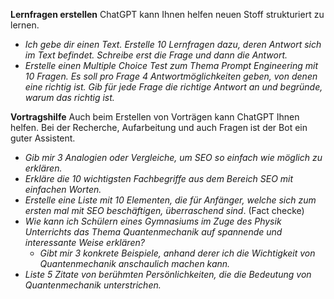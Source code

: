 **Lernfragen erstellen**
ChatGPT kann Ihnen helfen neuen Stoff strukturiert zu lernen.
- *Ich gebe dir einen Text. Erstelle 10 Lernfragen dazu, deren Antwort sich im Text befindet. Schreibe erst die Frage und dann die Antwort.*
- *Erstelle einen Multiple Choice Test zum Thema Prompt Engineering mit 10 Fragen. Es soll pro Frage 4 Antwortmöglichkeiten geben, von denen eine richtig ist. Gib für jede Frage die richtige Antwort an und begründe, warum das richtig ist.*

**Vortragshilfe**
Auch beim Erstellen von Vorträgen kann ChatGPT Ihnen helfen. Bei der Recherche, Aufarbeitung und auch Fragen ist der Bot ein guter Assistent.
- *Gib mir 3 Analogien oder Vergleiche, um SEO so einfach wie möglich zu erklären.*
- *Erkläre die 10 wichtigsten Fachbegriffe aus dem Bereich SEO mit einfachen Worten.*
- *Erstelle eine Liste mit 10 Elementen, die für Anfänger, welche sich zum ersten mal mit SEO beschäftigen, überraschend sind*. (Fact checke)
- *Wie kann ich Schülern eines Gymnasiums im Zuge des Physik Unterrichts das Thema Quantenmechanik auf spannende und interessante Weise erklären?*
	- *Gibt mir 3 konkrete Beispiele, anhand derer ich die Wichtigkeit von Quantenmechanik anschaulich machen kann.*
- *Liste 5 Zitate von berühmten Persönlichkeiten, die die Bedeutung von Quantenmechanik unterstrichen.*